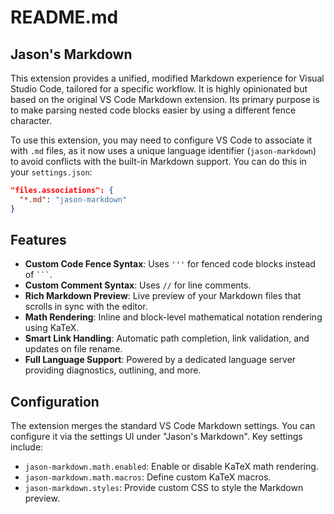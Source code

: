 # README.md

## Jason's Markdown

This extension provides a unified, modified Markdown experience for Visual Studio Code, tailored for a specific workflow. It is highly opinionated but based on the original VS Code Markdown extension. Its primary purpose is to make parsing nested code blocks easier by using a different fence character.

To use this extension, you may need to configure VS Code to associate it with `.md` files, as it now uses a unique language identifier (`jason-markdown`) to avoid conflicts with the built-in Markdown support. You can do this in your `settings.json`:

```json
"files.associations": {
  "*.md": "jason-markdown"
}
```

## Features

* **Custom Code Fence Syntax**: Uses `'''` for fenced code blocks instead of ` ``` `.
* **Custom Comment Syntax**: Uses `//` for line comments.
* **Rich Markdown Preview**: Live preview of your Markdown files that scrolls in sync with the editor.
* **Math Rendering**: Inline and block-level mathematical notation rendering using KaTeX.
* **Smart Link Handling**: Automatic path completion, link validation, and updates on file rename.
* **Full Language Support**: Powered by a dedicated language server providing diagnostics, outlining, and more.

## Configuration

The extension merges the standard VS Code Markdown settings. You can configure it via the settings UI under "Jason's Markdown". Key settings include:

* `jason-markdown.math.enabled`: Enable or disable KaTeX math rendering.
* `jason-markdown.math.macros`: Define custom KaTeX macros.
* `jason-markdown.styles`: Provide custom CSS to style the Markdown preview.
